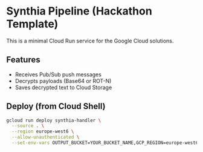 # Synthia Pipeline (Hackathon Template)

This is a minimal Cloud Run service for the Google Cloud solutions.

## Features
- Receives Pub/Sub push messages
- Decrypts payloads (Base64 or ROT-N)
- Saves decrypted text to Cloud Storage

## Deploy (from Cloud Shell)

```bash
gcloud run deploy synthia-handler \
  --source . \
  --region europe-west6 \
  --allow-unauthenticated \
  --set-env-vars OUTPUT_BUCKET=YOUR_BUCKET_NAME,GCP_REGION=europe-west6
